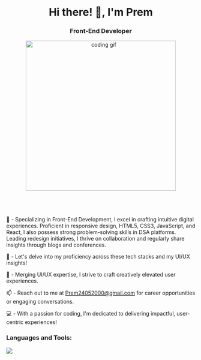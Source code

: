 <h1 align="center"> Hi there! 👋, I'm Prem</h1>
<h3 align="center">Front-End Developer</h3>

<div align="center">
  <img alt="coding gif" width="400" src="https://cdn.dribbble.com/users/1162077/screenshots/3848914/programmer.gif" />
</div>
<br>
<br>
<br>
<br>
🚀 - Specializing in Front-End Development, I excel in crafting intuitive digital experiences. Proficient in responsive design, HTML5, CSS3, JavaScript, and React, I also possess strong problem-solving skills in DSA platforms. Leading redesign initiatives, I thrive on collaboration and regularly share insights through blogs and conferences.

💬 - Let's delve into my proficiency across these tech stacks and my UI/UX insights!

🎨 - Merging UI/UX expertise, I strive to craft creatively elevated user experiences.

📫 - Reach out to me at Prem24052000@gmail.com for career opportunities or engaging conversations.

💻 - With a passion for coding, I'm dedicated to delivering impactful, user-centric experiences!

### Languages and Tools:

<img src="https://skillicons.dev/icons?i=html,css,figma,wordpress,github,git,babel,js,react,sass,nodejs,mongodb,java,netlify" />
